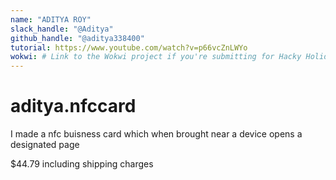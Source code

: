 ```yaml
---
name: "ADITYA ROY"
slack_handle: "@Aditya"
github_handle: "@aditya338400"
tutorial: https://www.youtube.com/watch?v=p66vcZnLWYo
wokwi: # Link to the Wokwi project if you're submitting for Hacky Holidays
---
```


# aditya.nfccard

<!-- Describe your board in 2-3 sentences. What are you making? What will it do? -->
I made a nfc buisness card which when brought near a device opens a designated page
<!-- How much is it going to cost? -->
$44.79 including shipping charges
<!-- Tell us a little bit about your design process. What were some challenges? What helped? ***Totally optional*** -->
